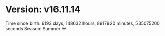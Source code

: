 # Version: v16.11.14
Time since birth: 6193 days, 148632 hours, 8917920 minutes, 535075200 seconds
Season: Summer ☀️
